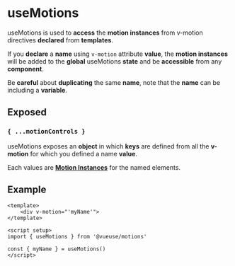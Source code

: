 # useMotions

useMotions is used to **access** the **motion instances** from v-motion directives **declared** from **templates**.

If you **declare** a **name** using `v-motion` attribute **value**, the **motion instances** will be added to the **global** useMotions **state** and be **accessible** from any **component**.

Be **careful** about **duplicating** the same **name**, note that the **name** can be including a **variable**.

## Exposed

### `{ ...motionControls }`

useMotions exposes an **object** in which **keys** are defined from all the **v-motion** for which you defined a name **value**.

Each values are [**Motion Instances**](/motion-instances) for the named elements.

## Example

```vue
<template>
    <div v-motion="'myName'">
</template>

<script setup>
import { useMotions } from '@vueuse/motions'

const { myName } = useMotions()
</script>
```

